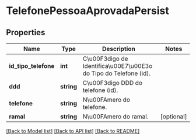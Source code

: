 # TelefonePessoaAprovadaPersist

## Properties
Name | Type | Description | Notes
------------ | ------------- | ------------- | -------------
**id_tipo_telefone** | **int** | C\u00F3digo de Identifica\u00E7\u00E3o do Tipo do Telefone (id). | 
**ddd** | **string** | C\u00F3digo DDD do telefone (id). | 
**telefone** | **string** | N\u00FAmero do telefone. | 
**ramal** | **string** | N\u00FAmero do ramal. | [optional] 

[[Back to Model list]](../README.md#documentation-for-models) [[Back to API list]](../README.md#documentation-for-api-endpoints) [[Back to README]](../README.md)


